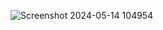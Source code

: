 ![Screenshot 2024-05-14 104954](https://github.com/SHAZZAD-BS1572/performance_testing_k6/assets/167750866/a7c1308b-0d92-46ca-a6df-d1386bc377ce)
